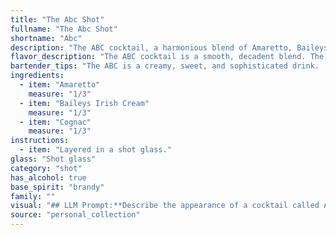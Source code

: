 ```yaml
---
title: "The Abc Shot"
fullname: "The Abc Shot"
shortname: "Abc"
description: "The ABC cocktail, a harmonious blend of Amaretto, Baileys Irish Cream, and Cognac, belongs to the **Cream Liqueur Cocktail** family. Its origins are likely modern, a playful combination of popular liqueurs, enjoyed for its rich, creamy texture and sweet, nutty notes. "
flavor_description: "The ABC cocktail is a smooth, decadent blend. The Amaretto provides a sweet almond and vanilla base, while the Baileys Irish Cream adds a rich, creamy texture and notes of chocolate and coffee. The Cognac contributes a dry, warming complexity with hints of fruit and spice.  The result is a balanced, indulgent cocktail with a velvety mouthfeel and a lingering warmth. "
bartender_tips: "The ABC is a creamy, sweet, and sophisticated drink.  When mixing, remember that Baileys is quite thick.  Use a cocktail shaker with ice and shake vigorously to blend all ingredients evenly.  Strain into a chilled coupe glass.  Garnish with a coffee bean or a drizzle of chocolate for an extra touch of decadence. "
ingredients:
  - item: "Amaretto"
    measure: "1/3"
  - item: "Baileys Irish Cream"
    measure: "1/3"
  - item: "Cognac"
    measure: "1/3"
instructions:
  - item: "Layered in a shot glass."
glass: "Shot glass"
category: "shot"
has_alcohol: true
base_spirit: "brandy"
family: ""
visual: "## LLM Prompt:**Describe the appearance of a cocktail called ABC made with Amaretto, Baileys Irish Cream, and Cognac. Consider the following factors:*** **Color:** How does the combination of these liquors affect the overall color of the drink?  Is it a deep brown, a lighter cream color, or something in between?  Does it have any distinct hues or shades?* **Texture:**  Is the drink smooth and creamy?  Is it thick or thin?  Does it have any layers or separation?* **Presentation:**  Is there anything about the way the drink is served (e.g., in a chilled glass, with ice, garnished) that affects its appearance? * **Overall Impression:**  How would you describe the visual appeal of this cocktail?  Is it elegant, inviting, or something else?**Please provide a detailed and evocative description of the ABC cocktail's appearance, capturing the visual essence of the drink.** "
source: "personal_collection"
---
```


